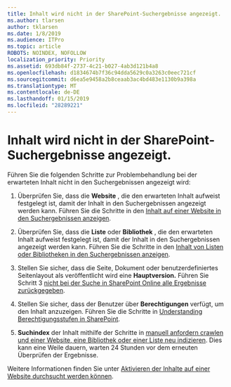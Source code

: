 ```yaml
---
title: Inhalt wird nicht in der SharePoint-Suchergebnisse angezeigt.
ms.author: tlarsen
author: tklarsen
ms.date: 1/8/2019
ms.audience: ITPro
ms.topic: article
ROBOTS: NOINDEX, NOFOLLOW
localization_priority: Priority
ms.assetid: 693db84f-2737-4c21-b027-4ab3d121b4a8
ms.openlocfilehash: d1834674b7f36c94dda5629c0a3263c0eec721cf
ms.sourcegitcommit: d6ea5e9458a2b8ceaab3ac4bd483e1130b9a398a
ms.translationtype: MT
ms.contentlocale: de-DE
ms.lasthandoff: 01/15/2019
ms.locfileid: "28289221"
---
```

# <a name="content-doesnt-appear-in-sharepoint-search-results"></a>Inhalt wird nicht in der SharePoint-Suchergebnisse angezeigt.

Führen Sie die folgenden Schritte zur Problembehandlung bei der erwarteten Inhalt nicht in den Suchergebnissen angezeigt wird:
  
1. Überprüfen Sie, dass die **Website** , die den erwarteten Inhalt aufweist festgelegt ist, damit der Inhalt in den Suchergebnissen angezeigt werden kann. Führen Sie die Schritte in den [Inhalt auf einer Website in den Suchergebnissen anzeigen](https://docs.microsoft.com/en-us/sharepoint/make-site-content-searchable#show-content-on-a-site-in-search-results).
    
2. Überprüfen Sie, dass die **Liste** oder **Bibliothek** , die den erwarteten Inhalt aufweist festgelegt ist, damit der Inhalt in den Suchergebnissen angezeigt werden kann. Führen Sie die Schritte in den [Inhalt von Listen oder Bibliotheken in den Suchergebnissen anzeigen](https://docs.microsoft.com/en-us/sharepoint/make-site-content-searchable#show-content-from-lists-or-libraries-in-search-results). 
    
3. Stellen Sie sicher, dass die Seite, Dokument oder benutzerdefiniertes Seitenlayout als veröffentlicht wird eine **Hauptversion.** Führen Sie Schritt 3 [nicht bei der Suche in SharePoint Online alle Ergebnisse zurückgegeben](https://go.microsoft.com/fwlink/?linkid=874525).
    
4. Stellen Sie sicher, dass der Benutzer über **Berechtigungen** verfügt, um den Inhalt anzuzeigen. Führen Sie die Schritte in [Understanding Berechtigungsstufen in SharePoint](https://go.microsoft.com/fwlink/?linkid=867071).
    
5. **Suchindex** der Inhalt mithilfe der Schritte in [manuell anfordern crawlen und einer Website, eine Bibliothek oder einer Liste neu indizieren](https://docs.microsoft.com/en-us/sharepoint/crawl-site-content). Dies kann eine Weile dauern, warten 24 Stunden vor dem erneuten Überprüfen der Ergebnisse.
    
Weitere Informationen finden Sie unter [Aktivieren der Inhalte auf einer Website durchsucht werden können](https://docs.microsoft.com/en-us/sharepoint/make-site-content-searchable). 
  

